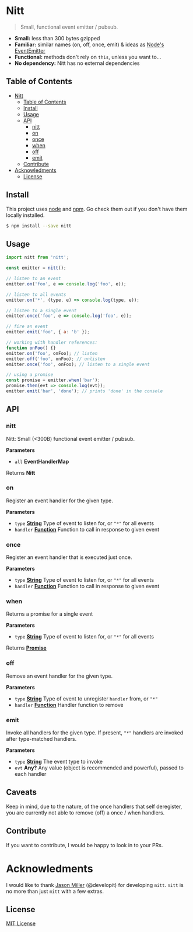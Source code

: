# Nitt

> Small, functional event emitter / pubsub.

- **Small:** less than 300 bytes gzipped
- **Familiar:** similar names (on, off, once, emit) & ideas as [Node's EventEmitter](https://nodejs.org/api/events.html#events_class_eventemitter)
- **Functional:** methods don't rely on `this`, unless you want to...
- **No dependency:** Nitt has no external dependencies

## Table of Contents

- [Nitt](#nitt)
  - [Table of Contents](#table-of-contents)
  - [Install](#install)
  - [Usage](#usage)
  - [API](#api)
    - [nitt](#nitt)
    - [on](#on)
    - [once](#once)
    - [when](#when)
    - [off](#off)
    - [emit](#emit)
  - [Contribute](#contribute)
- [Acknowledments](#acknowledments)
  - [License](#license)

## Install

This project uses [node](http://nodejs.org) and [npm](https://npmjs.com). Go check them out if you don't have them locally installed.

```sh
$ npm install --save nitt
```

## Usage

```js
import nitt from 'nitt';

const emitter = nitt();

// listen to an event
emitter.on('foo', e => console.log('foo', e));

// listen to all events
emitter.on('*', (type, e) => console.log(type, e));

// listen to a single event
emitter.once('foo', e => console.log('foo', e));

// fire an event
emitter.emit('foo', { a: 'b' });

// working with handler references:
function onFoo() {}
emitter.on('foo', onFoo); // listen
emitter.off('foo', onFoo); // unlisten
emitter.once('foo', onFoo); // listen to a single event

// using a promise
const promise = emitter.when('bar');
promise.then(evt => console.log(evt));
emitter.emit('bar', 'done'); // prints 'done' in the console
```

## API

### nitt

Nitt: Small (<300B) functional event emitter / pubsub.

**Parameters**

- `all` **EventHandlerMap**

Returns **Nitt**

### on

Register an event handler for the given type.

**Parameters**

- `type` **[String](https://developer.mozilla.org/docs/Web/JavaScript/Reference/Global_Objects/String)** Type of event to listen for, or `"*"` for all events
- `handler` **[Function](https://developer.mozilla.org/docs/Web/JavaScript/Reference/Statements/function)** Function to call in response to given event

### once

Register an event handler that is executed just once.

**Parameters**

- `type` **[String](https://developer.mozilla.org/docs/Web/JavaScript/Reference/Global_Objects/String)** Type of event to listen for, or `"*"` for all events
- `handler` **[Function](https://developer.mozilla.org/docs/Web/JavaScript/Reference/Statements/function)** Function to call in response to given event

### when

Returns a promise for a single event

**Parameters**

- `type` **[String](https://developer.mozilla.org/docs/Web/JavaScript/Reference/Global_Objects/String)** Type of event to listen for, or `"*"` for all events

Returns **[Promise](https://developer.mozilla.org/docs/Web/JavaScript/Reference/Global_Objects/Promise)**

### off

Remove an event handler for the given type.

**Parameters**

- `type` **[String](https://developer.mozilla.org/docs/Web/JavaScript/Reference/Global_Objects/String)** Type of event to unregister `handler` from, or `"*"`
- `handler` **[Function](https://developer.mozilla.org/docs/Web/JavaScript/Reference/Statements/function)** Handler function to remove

### emit

Invoke all handlers for the given type.
If present, `"*"` handlers are invoked after type-matched handlers.

**Parameters**

- `type` **[String](https://developer.mozilla.org/docs/Web/JavaScript/Reference/Global_Objects/String)** The event type to invoke
- `evt` **Any?** Any value (object is recommended and powerful), passed to each handler

## Caveats

Keep in mind, due to the nature, of the once handlers that self deregister, you are currently not able to remove (off) a once / when handlers.

## Contribute

If you want to contribute, I would be happy to look in to your PRs.

# Acknowledments

I would like to thank [Jason Miller](https://jasonformat.com/) (@developit) for developing `mitt`. `nitt` is no more than just `mitt` with a few extras.

## License

[MIT License](https://opensource.org/licenses/MIT)
